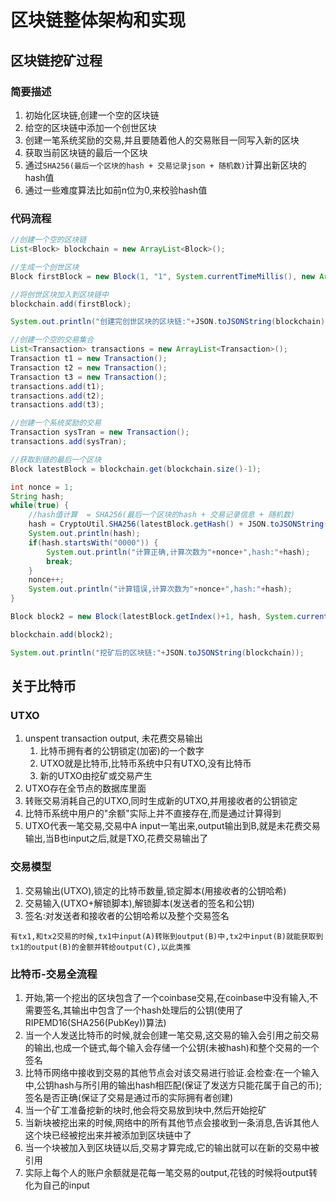 # 区块链整体架构和实现

## 区块链挖矿过程

### 简要描述
1. 初始化区块链,创建一个空的区块链
2. 给空的区块链中添加一个创世区块
3. 创建一笔系统奖励的交易,并且要随着他人的交易账目一同写入新的区块
4. 获取当前区块链的最后一个区块
5. 通过`SHA256(最后一个区块的hash + 交易记录json + 随机数)`计算出新区块的hash值
6. 通过一些难度算法比如前n位为0,来校验hash值

### 代码流程
```java
//创建一个空的区块链
List<Block> blockchain = new ArrayList<Block>();

//生成一个创世区块
Block firstBlock = new Block(1, "1", System.currentTimeMillis(), new ArrayList<Transaction>(), 1, "1");

//将创世区块加入到区块链中
blockchain.add(firstBlock);

System.out.println("创建完创世区块的区块链:"+JSON.toJSONString(blockchain));

//创建一个空的交易集合
List<Transaction> transactions = new ArrayList<Transaction>();
Transaction t1 = new Transaction();
Transaction t2 = new Transaction();
Transaction t3 = new Transaction();
transactions.add(t1);
transactions.add(t2);
transactions.add(t3);

//创建一个系统奖励的交易
Transaction sysTran = new Transaction();
transactions.add(sysTran);

//获取到链的最后一个区块
Block latestBlock = blockchain.get(blockchain.size()-1);

int nonce = 1;
String hash;
while(true) {
	//hash值计算  = SHA256(最后一个区块的hash + 交易记录信息 + 随机数)
	hash = CryptoUtil.SHA256(latestBlock.getHash() + JSON.toJSONString(transactions) + nonce);
	System.out.println(hash);
	if(hash.startsWith("0000")) {
		System.out.println("计算正确,计算次数为"+nonce+",hash:"+hash);
		break;
	}
	nonce++;
	System.out.println("计算错误,计算次数为"+nonce+",hash:"+hash);
}

Block block2 = new Block(latestBlock.getIndex()+1, hash, System.currentTimeMillis(), transactions, nonce, latestBlock.getHash());

blockchain.add(block2);

System.out.println("挖矿后的区块链:"+JSON.toJSONString(blockchain));
```

## 关于比特币

### UTXO
1. unspent transaction output, 未花费交易输出
    1. 比特币拥有者的公钥锁定(加密)的一个数字
    2. UTXO就是比特币,比特币系统中只有UTXO,没有比特币
    3. 新的UTXO由挖矿或交易产生
2. UTXO存在全节点的数据库里面
3. 转账交易消耗自己的UTXO,同时生成新的UTXO,并用接收者的公钥锁定
4. 比特币系统中用户的"余额"实际上并不直接存在,而是通过计算得到
5. UTXO代表一笔交易,交易中A input一笔出来,output输出到B,就是未花费交易输出,当B也input之后,就是TXO,花费交易输出了

### 交易模型
1. 交易输出(UTXO),锁定的比特币数量,锁定脚本(用接收者的公钥哈希)
2. 交易输入(UTXO+解锁脚本),解锁脚本(发送者的签名和公钥)
3. 签名:对发送者和接收者的公钥哈希以及整个交易签名

```
有tx1,和tx2交易的时候,tx1中input(A)转账到output(B)中,tx2中input(B)就能获取到tx1的output(B)的金额并转给output(C),以此类推
```

### 比特币-交易全流程
1. 开始,第一个挖出的区块包含了一个coinbase交易,在coinbase中没有输入,不需要签名,其输出中包含了一个hash处理后的公钥(使用了RIPEMD16(SHA256(PubKey))算法)
2. 当一个人发送比特币的时候,就会创建一笔交易,这交易的输入会引用之前交易的输出,也成一个链式,每个输入会存储一个公钥(未被hash)和整个交易的一个签名
3. 比特币网络中接收到交易的其他节点会对该交易进行验证.会检查:在一个输入中,公钥hash与所引用的输出hash相匹配(保证了发送方只能花属于自己的币);签名是否正确(保证了交易是通过币的实际拥有者创建)
4. 当一个矿工准备挖新的块时,他会将交易放到块中,然后开始挖矿
5. 当新块被挖出来的时候,网络中的所有其他节点会接收到一条消息,告诉其他人这个块已经被挖出来并被添加到区块链中了
6. 当一个块被加入到区块链以后,交易才算完成,它的输出就可以在新的交易中被引用
7. 实际上每个人的账户余额就是花每一笔交易的output,花钱的时候将output转化为自己的input